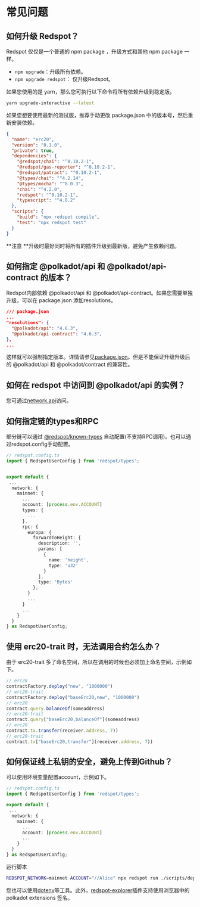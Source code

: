 # 常见问题

## **如何升级 Redspot？**

Redspot 仅仅是一个普通的 npm package ，升级方式和其他 npm package 一样。

* `npm upgrade`：升级所有依赖。
* `npm upgrade redspot`： 仅升级Redspot。

如果您使用的是 yarn，那么您可执行以下命令将所有依赖升级到稳定版。

```bash
yarn upgrade-interactive --latest
```

如果您想要使用最新的测试版，推荐手动更改 package.json 中的版本号，然后重新安装依赖。

```json
{
  "name": "erc20",
  "version": "0.1.0",
  "private": true,
  "dependencies": {
    "@redspot/chai": "^0.10.2-1",
    "@redspot/gas-reporter": "^0.10.2-1",
    "@redspot/patract": "^0.10.2-1",
    "@types/chai": "^4.2.14",
    "@types/mocha": "^8.0.3",
    "chai": "^4.2.0",
    "redspot": "^0.10.2-1",
    "typescript": "^4.0.2"
  },
  "scripts": {
    "build": "npx redspot compile",
    "test": "npx redspot test"
  }
}
```

**注意 **升级时最好同时将所有的插件升级到最新版，避免产生依赖问题。

## **如何指定 @polkadot/api 和 @polkadot/api-contract 的版本？**

Redspot内部依赖 @polkadot/api 和 @polkadot/api-contract。如果您需要单独升级，可以在 package.json 添加resolutions。

```json
/// package.json
...
"resolutions": {
  "@polkadot/api": "4.6.3",
  "@polkadot/api-contract": "4.6.3",
},
...
```

这样就可以强制指定版本。详情请参见[package.json](https://classic.yarnpkg.com/en/docs/package-json/#toc-resolutions)。但是不能保证升级升级后的 @polkadot/api 和 @polkadot/contract 的兼容性。

## **如何在 redspot 中访问到 @polkadot/api 的实例？**

您可通过[network.api](./runtime-environment.html#Network)访问。

## 如何指定链的types和RPC

部分链可以通过 [@redspot/known-types](./plugin/redspot-known-types.md) 自动配置(不支持RPC调用)。也可以通过redspot.config手动配置。

```typescript
// redspot.config.ts
import { RedspotUserConfig } from 'redspot/types';


export default {
 ...
  network: {
    mainnet: {
      ...
      account: [process.env.ACCOUNT]
      types: {
        ...
      },
      rpc: {
        europa: {
          forwardToHeight: {
            description: '',
            params: [
              {
                name: 'height',
                type: 'u32'
              }
            ],
            type: 'Bytes'
          },
        }
        ...
      }
      ...
    }
  }
} as RedspotUserConfig;
```

## **使用 erc20-trait 时，无法调用合约怎么办？**

由于 erc20-trait 多了命名空间，所以在调用的时候也必须加上命名空间，示例如下。

```typescript
// erc20
contractFactory.deploy("new", "1000000")
// erc20-trait
contractFactory.deploy("baseErc20,new", "1000000")
// erc20
contract.query.balanceOf(someaddress)
// erc20-trait
contract.query["baseErc20,balanceOf"](someaddress)
// erc20
contract.tx.transfer(receiver.address, 7))
// erc20-trait
contract.tx["baseErc20,transfer"](receiver.address, 7))
```

## **如何保证线上私钥的安全，避免上传到Github？**

可以使用环境变量配置account，示例如下。

```typescript
// redspot.config.ts
import { RedspotUserConfig } from 'redspot/types';

export default {
 ...
  network: {
    mainnet: {
      ...
      account: [process.env.ACCOUNT]
      ...
    }
  }
} as RedspotUserConfig;
```

运行脚本

```bash
REDSPOT_NETWORK=mainnet ACCOUNT="//Alice" npx redspot run ./scripts/deploy.ts
```

您也可以使用[dotenv](https://github.com/motdotla/dotenv)等工具。此外，[redspot-explorer](./plugin/redspot-explorer.html)插件支持使用浏览器中的 polkadot extensions 签名。



